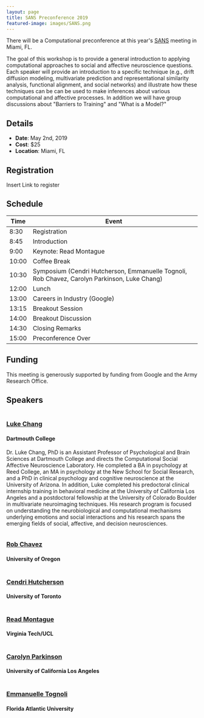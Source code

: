 ```yaml
---
layout: page
title: SANS Preconference 2019
featured-image: images/SANS.png
---
```


There will be a Computational preconference at this year's <a href = "https://www.socialaffectiveneuro.org/conferences.html">SANS</a> meeting in Miami, FL.

The goal of this workshop is to provide a general introduction to applying computational approaches to social and affective neuroscience questions. Each speaker will provide an introduction to a specific technique (e.g., drift diffusion modeling, multivariate prediction and representational similarity analysis, functional alignment, and social networks) and illustrate how these techniques can be can be used to make inferences about various computational and affective processes. In addition we will have group discussions about "Barriers to Training" and "What is a Model?"

## Details

<ul>
<li><strong>Date</strong>: May 2nd, 2019</li>
<li><strong>Cost</strong>: $25</li>
<li><strong>Location</strong>: Miami, FL</li>
</ul>

## Registration

Insert Link to register

## Schedule
<section>
<div class="table-wrapper">
<table>
<thead>
<tr>
<th>Time</th>
<th>Event</th>
</tr>
</thead>
<tbody>

<tr>
<td>8:30</td>
<td>Registration</td>
</tr>

<tr>
<td>8:45</td>
<td>Introduction</td>
</tr>

<tr>
<td>9:00</td>
<td>Keynote: Read Montague</td>
</tr>

<tr>
<td>10:00</td>
<td>Coffee Break</td>
</tr>

<tr>
<td>10:30</td>
<td>Symposium (Cendri Hutcherson, Emmanuelle Tognoli, Rob Chavez, Carolyn Parkinson, Luke Chang)</td>
</tr>

<tr>
<td>12:00</td>
<td>Lunch</td>
</tr>

<tr>
<td>13:00</td>
<td>Careers in Industry (Google)</td>
</tr>

<tr>
<td>13:15</td>
<td>Breakout Session</td>
</tr>

<tr>
<td>14:00</td>
<td>Breakout Discussion</td>
</tr>

<tr>
<td>14:30</td>
<td>Closing Remarks</td>
</tr>

<tr>
<td>15:00</td>
<td>Preconference Over</td>
</tr>

</tbody>
</table>
</div>

<h2>Funding</h2>

<p>This meeting is generously supported by funding from Google and the Army Research Office.</p>


<section>
<h2>Speakers</h2>

  <p><span class="image left"><a href="http://cosanlab.com/"><img src="images/Chang.jpg" alt="" /></a>
  <h3><a href="http://cosanlab.com/">Luke <strong>Chang</strong></a></h3>
  <h4>Dartmouth College</h4></span>
  Dr. Luke Chang, PhD is an Assistant Professor of Psychological and Brain Sciences at Dartmouth College and directs the Computational Social Affective Neuroscience Laboratory. He completed a BA in psychology at Reed College, an MA in psychology at the New School for Social Research, and a PhD in clinical psychology and cognitive neuroscience at the University of Arizona. In addition, Luke completed his predoctoral clinical internship training in behavioral medicine at the University of California Los Angeles and a postdoctoral fellowship at the University of Colorado Boulder in multivariate neuroimaging techniques. His research program is focused on understanding the neurobiological and computational mechanisms underlying emotions and social interactions and his research spans the emerging fields of social, affective, and decision neurosciences. </p>

  <p><span class="image left"><a href="https://csnl.uoregon.edu/"><img src="images/Chavez.jpg" alt="" /></a></span>  
  <h3><a href="https://csnl.uoregon.edu/">Rob <strong>Chavez</strong></a></h3>
  <h4>University of Oregon</h4></p>

<p><span class="image left"><a href="https://www.decisionneurolab.com/"><img src="images/Hutcherson.jpg" alt="" /></a></span>  
<h3><a href="https://www.decisionneurolab.com/">Cendri <strong>Hutcherson</strong></a></h3>
<h4>University of Toronto</h4></p>

<p><span class="image left"><a href="http://labs.vtc.vt.edu/cpu/"><img src="images/Montague.jpg" alt="" /></a></span>  
<h3><a href="http://labs.vtc.vt.edu/cpu/">Read <strong>Montague</strong></a></h3>
<h4>Virginia Tech/UCL</h4></p>

<p><span class="image left"><a href="http://csnlab.org/"><img src="images/Parkinson.jpg" alt="" /></a></span>  
<h3><a href="http://csnlab.org/">Carolyn <strong>Parkinson</strong></a></h3>
<h4>University of California Los Angeles</h4></p>

<p><span class="image left"><a href="http://www.ccs.fau.edu/~tognoli/"><img src="images/Tognoli.png" alt="" /></a></span>  
<h3><a href="http://www.ccs.fau.edu/~tognoli/">Emmanuelle <strong>Tognoli</strong></a></h3>
<h4>Florida Atlantic University</h4></p>
</section>
